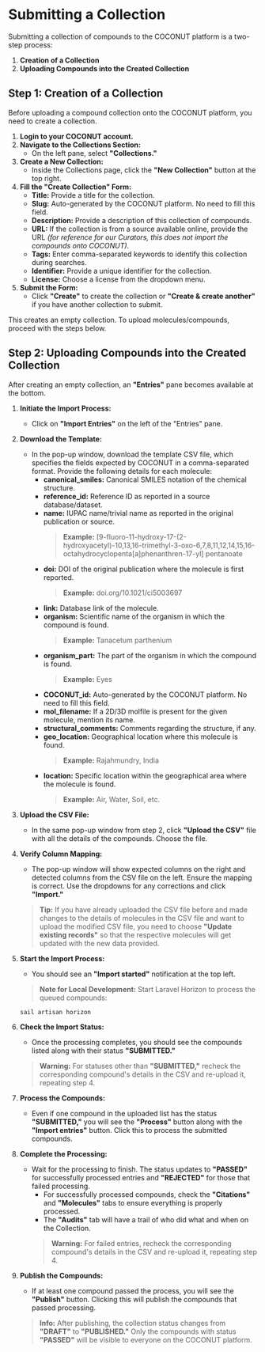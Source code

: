 
# Submitting a Collection

Submitting a collection of compounds to the COCONUT platform is a two-step process:

1. **Creation of a Collection**
2. **Uploading Compounds into the Created Collection**

## Step 1: Creation of a Collection

Before uploading a compound collection onto the COCONUT platform, you need to create a collection.

1. **Login to your COCONUT account.**
2. **Navigate to the Collections Section:**
   - On the left pane, select **"Collections."**
3. **Create a New Collection:**
   - Inside the Collections page, click the **"New Collection"** button at the top right.
4. **Fill the "Create Collection" Form:**
   - **Title:** Provide a title for the collection.
   - **Slug:** Auto-generated by the COCONUT platform. No need to fill this field.
   - **Description:** Provide a description of this collection of compounds.
   - **URL:** If the collection is from a source available online, provide the URL *(for reference for our Curators, this does not import the compounds onto COCONUT).*
   - **Tags:** Enter comma-separated keywords to identify this collection during searches.
   - **Identifier:** Provide a unique identifier for the collection.
   - **License:** Choose a license from the dropdown menu.
5. **Submit the Form:**
   - Click **"Create"** to create the collection or **"Create & create another"** if you have another collection to submit.

This creates an empty collection. To upload molecules/compounds, proceed with the steps below.

## Step 2: Uploading Compounds into the Created Collection

After creating an empty collection, an **"Entries"** pane becomes available at the bottom.

1. **Initiate the Import Process:**
   - Click on **"Import Entries"** on the left of the "Entries" pane.
2. **Download the Template:**
   - In the pop-up window, download the template CSV file, which specifies the fields expected by COCONUT in a comma-separated format. Provide the following details for each molecule:
     - **canonical_smiles:** Canonical SMILES notation of the chemical structure.
     - **reference_id:** Reference ID as reported in a source database/dataset.
     - **name:** IUPAC name/trivial name as reported in the original publication or source.
       > **Example:** [9-fluoro-11-hydroxy-17-(2-hydroxyacetyl)-10,13,16-trimethyl-3-oxo-6,7,8,11,12,14,15,16-octahydrocyclopenta[a]phenanthren-17-yl] pentanoate
     - **doi:** DOI of the original publication where the molecule is first reported.
       > **Example:** doi.org/10.1021/ci5003697
     - **link:** Database link of the molecule.
     - **organism:** Scientific name of the organism in which the compound is found.
       > **Example:** Tanacetum parthenium
     - **organism_part:** The part of the organism in which the compound is found.
       > **Example:** Eyes
     - **COCONUT_id:** Auto-generated by the COCONUT platform. No need to fill this field.
     - **mol_filename:** If a 2D/3D molfile is present for the given molecule, mention its name.
     - **structural_comments:** Comments regarding the structure, if any.
     - **geo_location:** Geographical location where this molecule is found.
       > **Example:** Rajahmundry, India
     - **location:** Specific location within the geographical area where the molecule is found.
       > **Example:** Air, Water, Soil, etc.
3. **Upload the CSV File:**
   - In the same pop-up window from step 2, click **"Upload the CSV"** file with all the details of the compounds. Choose the file.
4. **Verify Column Mapping:**
   - The pop-up window will show expected columns on the right and detected columns from the CSV file on the left. Ensure the mapping is correct. Use the dropdowns for any corrections and click **"Import."**
   > **Tip:** If you have already uploaded the CSV file before and made changes to the details of molecules in the CSV file and want to upload the modified CSV file, you need to choose **"Update existing records"** so that the respective molecules will get updated with the new data provided.
5. **Start the Import Process:**
   - You should see an **"Import started"** notification at the top left.
   > **Note for Local Development:** Start Laravel Horizon to process the queued compounds:
   ```bash
   sail artisan horizon
6. **Check the Import Status:**
   - Once the processing completes, you should see the compounds listed along with their status **"SUBMITTED."**
   > **Warning:** For statuses other than **"SUBMITTED,"** recheck the corresponding compound's details in the CSV and re-upload it, repeating step 4.

7. **Process the Compounds:**
   - Even if one compound in the uploaded list has the status **"SUBMITTED,"** you will see the **"Process"** button along with the **"Import entries"** button. Click this to process the submitted compounds.

8. **Complete the Processing:**
   - Wait for the processing to finish. The status updates to **"PASSED"** for successfully processed entries and **"REJECTED"** for those that failed processing.
     - For successfully processed compounds, check the **"Citations"** and **"Molecules"** tabs to ensure everything is properly processed.
     - The **"Audits"** tab will have a trail of who did what and when on the Collection.
     > **Warning:** For failed entries, recheck the corresponding compound's details in the CSV and re-upload it, repeating step 4.

9. **Publish the Compounds:**
    - If at least one compound passed the process, you will see the **"Publish"** button. Clicking this will publish the compounds that passed processing.
    > **Info:** After publishing, the collection status changes from **"DRAFT"** to **"PUBLISHED."** Only the compounds with status **"PASSED"** will be visible to everyone on the COCONUT platform.
